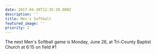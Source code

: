 ```yaml
---
date: 2017-04-30T12:35:20.000Z
description: ''
title: Men's Softball
featured_image: ''
priority: 2
---
```

The next Men's Softball game is Monday, June 26, at Tri-County Baptist Church at 6:15 on field #1
